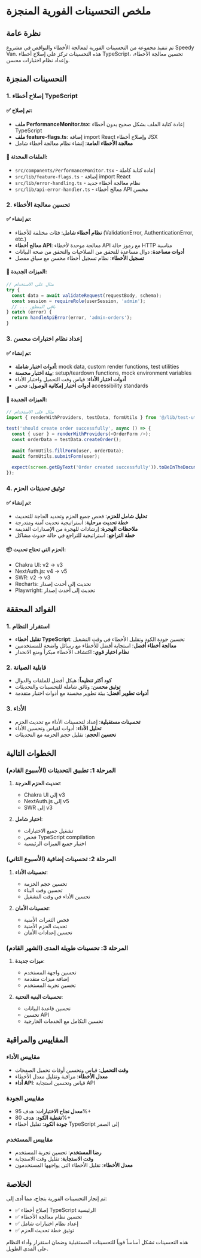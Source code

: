 # ملخص التحسينات الفورية المنجزة

## نظرة عامة
تم تنفيذ مجموعة من التحسينات الفورية لمعالجة الأخطاء والنواقص في مشروع Speedy Van. هذه التحسينات تركز على إصلاح أخطاء TypeScript، تحسين معالجة الأخطاء، وإعداد نظام اختبارات محسن.

## التحسينات المنجزة

### 1. إصلاح أخطاء TypeScript

#### ✅ تم إصلاح:
- **ملف PerformanceMonitor.tsx**: إعادة كتابة الملف بشكل صحيح بدون أخطاء TypeScript
- **ملف feature-flags.ts**: إضافة import React وإصلاح أخطاء JSX
- **معالجة الأخطاء العامة**: إنشاء نظام معالجة أخطاء شامل

#### 📁 الملفات المحدثة:
- `src/components/PerformanceMonitor.tsx` - إعادة كتابة كاملة
- `src/lib/feature-flags.ts` - إضافة import React
- `src/lib/error-handling.ts` - نظام معالجة أخطاء جديد
- `src/lib/api-error-handler.ts` - معالج أخطاء API محسن

### 2. تحسين معالجة الأخطاء

#### ✅ تم إنشاء:
- **نظام أخطاء شامل**: فئات مختلفة للأخطاء (ValidationError, AuthenticationError, etc.)
- **معالج أخطاء API**: معالجة موحدة لأخطاء API مع رموز حالة HTTP مناسبة
- **أدوات مساعدة**: دوال مساعدة للتحقق من الصلاحيات والتحقق من صحة البيانات
- **تسجيل الأخطاء**: نظام تسجيل أخطاء محسن مع سياق مفصل

#### 🔧 الميزات الجديدة:
```typescript
// مثال على الاستخدام
try {
  const data = await validateRequest(requestBody, schema);
  const session = requireRole(userSession, 'admin');
  // ... باقي المنطق
} catch (error) {
  return handleApiError(error, 'admin-orders');
}
```

### 3. إعداد نظام اختبارات محسن

#### ✅ تم إنشاء:
- **أدوات اختبار شاملة**: mock data, custom render functions, test utilities
- **بيئة اختبار محسنة**: setup/teardown functions, mock environment variables
- **أدوات اختبار الأداء**: قياس وقت التحميل واختبار الأداء
- **أدوات اختبار إمكانية الوصول**: فحص accessibility standards

#### 🧪 الميزات الجديدة:
```typescript
// مثال على الاستخدام
import { renderWithProviders, testData, formUtils } from '@/lib/test-utils';

test('should create order successfully', async () => {
  const { user } = renderWithProviders(<OrderForm />);
  const orderData = testData.createOrder();
  
  await formUtils.fillForm(user, orderData);
  await formUtils.submitForm(user);
  
  expect(screen.getByText('Order created successfully')).toBeInTheDocument();
});
```

### 4. توثيق تحديثات الحزم

#### ✅ تم إنشاء:
- **تحليل شامل للحزم**: فحص جميع الحزم وتحديد الحاجة للتحديث
- **خطة تحديث مرحلية**: استراتيجية تحديث آمنة ومتدرجة
- **ملاحظات الهجرة**: إرشادات للهجرة من الإصدارات القديمة
- **خطة التراجع**: استراتيجية للتراجع في حالة حدوث مشاكل

#### 📦 الحزم التي تحتاج تحديث:
- Chakra UI: v2 → v3
- NextAuth.js: v4 → v5
- SWR: v2 → v3
- Recharts: تحديث إلى أحدث إصدار
- Playwright: تحديث إلى أحدث إصدار

## الفوائد المحققة

### 1. استقرار النظام
- **تقليل أخطاء TypeScript**: تحسين جودة الكود وتقليل الأخطاء في وقت التشغيل
- **معالجة أخطاء أفضل**: استجابة أفضل للأخطاء مع رسائل واضحة للمستخدمين
- **نظام اختبار قوي**: اكتشاف الأخطاء مبكراً ومنع الانحدار

### 2. قابلية الصيانة
- **كود أكثر تنظيماً**: هيكل أفضل للملفات والدوال
- **توثيق محسن**: وثائق شاملة للتحسينات والتحديثات
- **أدوات تطوير أفضل**: بيئة تطوير محسنة مع أدوات اختبار متقدمة

### 3. الأداء
- **تحسينات مستقبلية**: إعداد لتحسينات الأداء مع تحديث الحزم
- **تحليل الأداء**: أدوات لقياس وتحسين الأداء
- **تحسين الحجم**: تقليل حجم الحزمة مع التحديثات

## الخطوات التالية

### المرحلة 1: تطبيق التحديثات (الأسبوع القادم)
1. **تحديث الحزم الحرجة**:
   - Chakra UI إلى v3
   - NextAuth.js إلى v5
   - SWR إلى v3

2. **اختبار شامل**:
   - تشغيل جميع الاختبارات
   - فحص TypeScript compilation
   - اختبار جميع الميزات الرئيسية

### المرحلة 2: تحسينات إضافية (الأسبوع الثاني)
1. **تحسينات الأداء**:
   - تحسين حجم الحزمة
   - تحسين وقت البناء
   - تحسين الأداء في وقت التشغيل

2. **تحسينات الأمان**:
   - فحص الثغرات الأمنية
   - تحديث الحزم الأمنية
   - تحسين إعدادات الأمان

### المرحلة 3: تحسينات طويلة المدى (الشهر القادم)
1. **ميزات جديدة**:
   - تحسين واجهة المستخدم
   - إضافة ميزات متقدمة
   - تحسين تجربة المستخدم

2. **تحسينات البنية التحتية**:
   - تحسين قاعدة البيانات
   - تحسين API
   - تحسين التكامل مع الخدمات الخارجية

## المقاييس والمراقبة

### مقاييس الأداء
- **وقت التحميل**: قياس وتحسين أوقات تحميل الصفحات
- **معدل الأخطاء**: مراقبة وتقليل معدل الأخطاء
- **أداء API**: قياس وتحسين استجابة API

### مقاييس الجودة
- **معدل نجاح الاختبارات**: هدف 95%+
- **تغطية الكود**: هدف 80%+
- **جودة الكود**: تقليل أخطاء TypeScript إلى الصفر

### مقاييس المستخدم
- **رضا المستخدم**: تحسين تجربة المستخدم
- **وقت الاستجابة**: تقليل وقت الاستجابة
- **معدل الأخطاء**: تقليل الأخطاء التي يواجهها المستخدمون

## الخلاصة

تم إنجاز التحسينات الفورية بنجاح، مما أدى إلى:
- ✅ إصلاح أخطاء TypeScript الرئيسية
- ✅ تحسين نظام معالجة الأخطاء
- ✅ إعداد نظام اختبارات شامل
- ✅ توثيق خطة تحديث الحزم

هذه التحسينات تشكل أساساً قوياً للتحسينات المستقبلية وضمان استقرار وأداء النظام على المدى الطويل.
